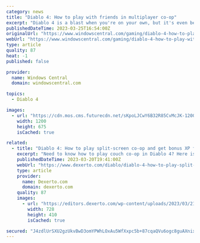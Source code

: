 ```yaml
---
category: news
title: "Diablo 4: How to play with friends in multiplayer co-op"
excerpt: "Diablo 4 is a blast when you're on your own, but it's even better when you team up with friends — and we're not talking about Necromancer summons. Indeed, much like the series' past hack-and-slash ..."
publishedDateTime: 2023-03-25T16:54:00Z
originalUrl: "https://www.windowscentral.com/gaming/diablo-4-how-to-play-with-friends-in-multiplayer-co-op"
webUrl: "https://www.windowscentral.com/gaming/diablo-4-how-to-play-with-friends-in-multiplayer-co-op"
type: article
quality: 87
heat: -1
published: false

provider:
  name: Windows Central
  domain: windowscentral.com

topics:
  - Diablo 4

images:
  - url: "https://cdn.mos.cms.futurecdn.net/sKpoLJCwY6B32R85CvMcJK-1200-80.jpg"
    width: 1200
    height: 675
    isCached: true

related:
  - title: "Diablo 4: How to play split-screen co-op and get bonus XP from parties"
    excerpt: "Need to know how to play couch co-op in Diablo 4? Here is our guide on how to play split-screen co-op and how to get bonus XP while doing so. Diablo 4, the upcoming sequel to Blizzard’s much-beloved ..."
    publishedDateTime: 2023-03-20T19:41:00Z
    webUrl: "https://www.dexerto.com/diablo/diablo-4-how-to-play-split-screen-co-op-and-get-bonus-xp-from-parties-2091692/"
    type: article
    provider:
      name: Dexerto.com
      domain: dexerto.com
    quality: 87
    images:
      - url: "https://editors.dexerto.com/wp-content/uploads/2023/03/21/ezgif-3-e63555e632.jpg"
        width: 728
        height: 410
        isCached: true

secured: "J4zdlUrSXU2gzUkvBwD3omYPWhLOxAu5WfXxpc5b+87cqaQVu6ogc8guAXnixLzQQSFJrXCKPvo0l1YMr+ZKYHoDwuXjIV0W6PDG4uT9EXVniNzF+Lx5nQm1D1JDIYOCCJ08DOmpisYHGnHFR3HkH7D5Jt+c6+Wg5C8COTGciF4BOKoGxf4JFgQkZbYViwQg72VuX/MiTASa9EiSXC4MKfsgAOAotULtKOSyCFP9/hgbpvqY6ote6QCKpuS2HxnfGstwOsOzQSYimUnlXorX5Runh6TcSABkYGVqJGA1jSSGmmHR6EUs6AnBBgKLe0P1AP9LZeNAlW8QRwOZhRTnwHgs/2p90pPUuiZ273P++wI=;wFh9pPT49ox2HQzktU96eA=="
---
```



